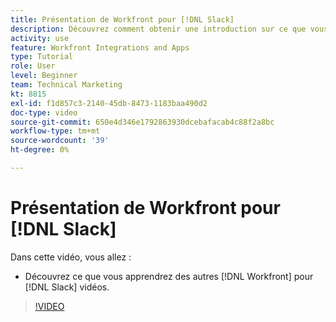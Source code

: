 ```yaml
---
title: Présentation de Workfront pour [!DNL Slack]
description: Découvrez comment obtenir une introduction sur ce que vous apprendrez d’autres [!DNL Workfront] pour les vidéos de Slack.
activity: use
feature: Workfront Integrations and Apps
type: Tutorial
role: User
level: Beginner
team: Technical Marketing
kt: 8815
exl-id: f1d857c3-2140-45db-8473-1183baa490d2
doc-type: video
source-git-commit: 650e4d346e1792863930dcebafacab4c88f2a8bc
workflow-type: tm+mt
source-wordcount: '39'
ht-degree: 0%

---
```


# Présentation de Workfront pour [!DNL Slack]

Dans cette vidéo, vous allez :

* Découvrez ce que vous apprendrez des autres [!DNL Workfront] pour [!DNL Slack] vidéos.

>[!VIDEO](https://video.tv.adobe.com/v/335116/?quality=12&learn=on)
